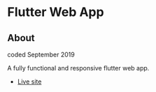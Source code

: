 # Flutter Web App

## About

coded September 2019

A fully functional and responsive flutter web app.

- [Live site](https://pws-construction.firebaseapp.com/#/)
